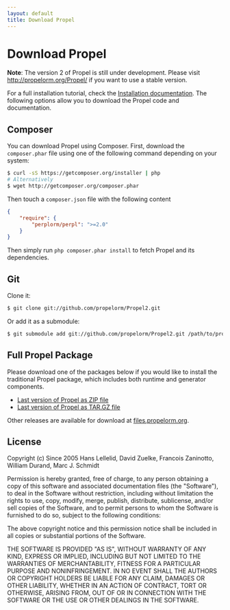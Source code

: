 ```yaml
---
layout: default
title: Download Propel
---
```


# Download Propel #

**Note**: The version 2 of Propel is still under development. Please visit
<http://propelorm.org/Propel/> if you want to use a stable version.

For a full installation tutorial, check the [Installation documentation](documentation/01-installation). The following options allow you to download the Propel code and documentation.

## Composer ##

You can download Propel using Composer. First, download the `composer.phar` file using one of the following command depending on your system:

```bash
$ curl -sS https://getcomposer.org/installer | php
# Alternatively
$ wget http://getcomposer.org/composer.phar
```

Then touch a `composer.json` file with the following content

```json
{
    "require": {
        "perplorm/perpl": ">=2.0"
    }
}
```

Then simply run `php composer.phar install` to fetch Propel and its dependencies.

## Git ##

Clone it:

```bash
$ git clone git://github.com/propelorm/Propel2.git
```

Or add it as a submodule:

```bash
$ git submodule add git://github.com/propelorm/Propel2.git /path/to/propel
```

## Full Propel Package ##

Please download one of the packages below if you would like to install the traditional Propel package, which includes both runtime and generator components.

* [Last version of Propel as ZIP file](https://github.com/propelorm/Propel2/zipball/master)
* [Last version of Propel as TAR.GZ file](https://github.com/propelorm/Propel2/tarball/master)

Other releases are available for download at [files.propelorm.org](http://files.propelorm.org).

## License ##

Copyright (c) Since 2005 Hans Lellelid, David Zuelke, Francois Zaninotto, William
Durand, Marc J. Schmidt

Permission is hereby granted, free of charge, to any person obtaining a copy
of this software and associated documentation files (the "Software"), to deal
in the Software without restriction, including without limitation the rights
to use, copy, modify, merge, publish, distribute, sublicense, and/or sell
copies of the Software, and to permit persons to whom the Software is
furnished to do so, subject to the following conditions:

The above copyright notice and this permission notice shall be included in
all copies or substantial portions of the Software.

THE SOFTWARE IS PROVIDED "AS IS", WITHOUT WARRANTY OF ANY KIND, EXPRESS OR
IMPLIED, INCLUDING BUT NOT LIMITED TO THE WARRANTIES OF MERCHANTABILITY,
FITNESS FOR A PARTICULAR PURPOSE AND NONINFRINGEMENT. IN NO EVENT SHALL THE
AUTHORS OR COPYRIGHT HOLDERS BE LIABLE FOR ANY CLAIM, DAMAGES OR OTHER
LIABILITY, WHETHER IN AN ACTION OF CONTRACT, TORT OR OTHERWISE, ARISING FROM,
OUT OF OR IN CONNECTION WITH THE SOFTWARE OR THE USE OR OTHER DEALINGS IN
THE SOFTWARE.
